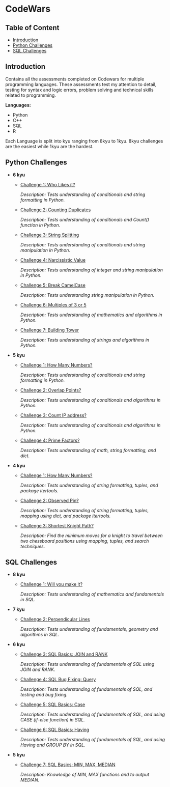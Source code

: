 # CodeWars<!-- omit in toc -->

## Table of Content<!-- omit in toc -->
- [Introduction](#introduction)
- [Python Challenges](#python-challenges)
- [SQL Challenges](#sql-challenges)

## Introduction

Contains all the assessments completed on Codewars for multiple programming languages.
These assessments test my attention to detail, testing for syntax and logic errors, problem solving and technical skills related to programming.

**Languages:**
- Python
- C++
- SQL
- R

Each Language is split into kyu ranging from 8kyu to 1kyu.
8kyu challenges are the easiest while 1kyu are the hardest.

## Python Challenges

   - **6 kyu**
        - [Challenge 1: Who Likes it?](Python/CodeWars/6kyu/who_likes_it.py) 

          *Description: Tests understanding of conditionals and string formatting in Python.*

        - [Challenge 2: Counting Duplicates](Python/CodeWars/6kyu/Counting%20Duplicates.py) 

          *Description: Tests understanding of conditionals and Count() function in Python.*

        - [Challenge 3: String Splitting](Python/CodeWars/6kyu/String%20Splitting.py) 

          *Description: Tests understanding of conditionals and string manipulation in Python.*

        - [Challenge 4: Narcissistic Value](Python/CodeWars/6kyu/Narcissistic%20Value.py) 

          *Description: Tests understanding of integer and string manipulation in Python.*

        - [Challenge 5: Break CamelCase](Python/CodeWars/6kyu/Break%20CamelCase.py) 

          *Description: Tests understanding string manipulation in Python.*

        - [Challenge 6: Multiples of 3 or 5](Python/CodeWars/6kyu/Multiples%20of%203%20or%205.py) 

          *Description: Tests understanding of mathematics and algorithms in Python.*

        - [Challenge 7: Building Tower](Python/CodeWars/6kyu/tower_star.py) 

          *Description: Tests understanding of strings and algorithms in Python.*
   - **5 kyu**
     - [Challenge 1: How Many Numbers?](Python/CodeWars/5kyu/how_many_numbers.py) 

          *Description: Tests understanding of conditionals and string formatting in Python.*
     - [Challenge 2: Overlap Points?](Python/CodeWars/5kyu/ovelap_points.py) 

          *Description: Tests understanding of conditionals and algorithms in Python.*
     - [Challenge 3: Count IP address?](Python/CodeWars/5kyu/ip_address.py) 

          *Description: Tests understanding of conditionals and algorithms in Python.*
     - [Challenge 4: Prime Factors?](Python/CodeWars/5kyu/prime_factors.py) 

          *Description: Tests understanding of math, string formatting, and dict.*
   - **4 kyu**
     - [Challenge 1: How Many Numbers?](Python/CodeWars/4kyu/iterations.py) 

          *Description: Tests understanding of string formatting, tuples, and package itertools.*
          
     - [Challenge 2: Observed Pin?](Python/CodeWars/4kyu/observed_pin.py) 

          *Description: Tests understanding of string formatting, tuples, mapping using dict, and package itertools.*

     - [Challenge 3: Shortest Knight Path?](Python/CodeWars/4kyu/shortest_knight_path.py) 

          *Description: Find the minimum moves for a knight to travel between two chessboard positions using mapping, tuples, and search techniques.*
          
## SQL Challenges

  - **8 kyu**
    - [Challenge 1: Will you make it?](SQL/CodeWars/8kyu/Will%20you%20make%20it.sql)

      *Description: Tests understanding of mathematics and fundamentals in SQL.*

  - **7 kyu**
    - [Challenge 2: Perpendicular Lines](SQL/CodeWars/7kyu/Perpendicular%20Lines.sql)

      *Description: Tests understanding of fundamentals, geometry and algorithms in SQL.*

  - **6 kyu**
    - [Challenge 3: SQL Basics: JOIN and RANK](SQL/CodeWars/6kyu/SQL%20BASICS%20-%20JOIN%20and%20RANK.sql)

      *Description: Tests understanding of fundamentals of SQL using JOIN and RANK.*

    - [Challenge 4: SQL Bug Fixing: Query](SQL/CodeWars/6kyu/SQL%20Bug%20Fixing%20-%20Query.sql)

      *Description: Tests understanding of fundamentals of SQL, and testing and bug fixing.*

    - [Challenge 5: SQL Basics: Case](SQL/CodeWars/6kyu/SQL%20Basics%20-%20Case.sql)

      *Description: Tests understanding of fundamentals of SQL, and using CASE (if-else function) in SQL.*

    - [Challenge 6: SQL Basics: Having](SQL/CodeWars/6kyu/SQL%20Basics%20-%20Having.sql)

      *Description: Tests understanding of fundamentals of SQL, and using Having and GROUP BY in SQL.*

  - **5 kyu**
    - [Challenge 7: SQL Basics: MIN, MAX, MEDIAN](SQL/CodeWars/5kyu/SQL%20Basics%20-%20MIN,%20MAX,%20MEDIAN.sql)

      *Description: Knowledge of MIN, MAX functions and to output MEDIAN.*



  


